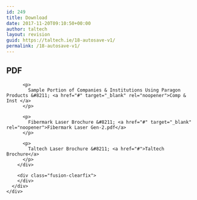 ```yaml
---
id: 249
title: Download
date: 2017-11-20T09:10:50+00:00
author: taltech
layout: revision
guid: https://taltech.ie/18-autosave-v1/
permalink: /18-autosave-v1/
---
```

<div class="fusion-fullwidth fullwidth-box nonhundred-percent-fullwidth non-hundred-percent-height-scrolling"  style='background-color: rgba(255,255,255,0);background-position: center center;background-repeat: no-repeat;padding-top:0px;padding-right:0px;padding-bottom:0px;padding-left:0px;'>
  <div class="fusion-builder-row fusion-row ">
    <div  class="fusion-layout-column fusion_builder_column fusion_builder_column_1_1  fusion-one-full fusion-column-first fusion-column-last shadow_panel download_info 1_1"  style='margin-top:0px;margin-bottom:20px;'>
      <div class="fusion-column-wrapper" style="background-position:left top;background-repeat:no-repeat;-webkit-background-size:cover;-moz-background-size:cover;-o-background-size:cover;background-size:cover;"  data-bg-url="">
        <div class="fusion-text">
          <h2 class="headline">
            PDF
          </h2>
          
          <p>
            Sample Portion of Companies & Institutions Using Paragon Products &#8211; <a href="#" target="_blank" rel="noopener">Comp & Inst </a>
          </p>
          
          <p>
            Fibermark Laser Brochure &#8211; <a href="#" target="_blank" rel="noopener">Fibermark Laser Gen-2.pdf</a>
          </p>
          
          <p>
            Taltech Laser Brochure &#8211; <a href="#">Taltech Brochure</a>
          </p>
        </div>
        
        <div class="fusion-clearfix">
        </div>
      </div>
    </div>
  </div>
</div>